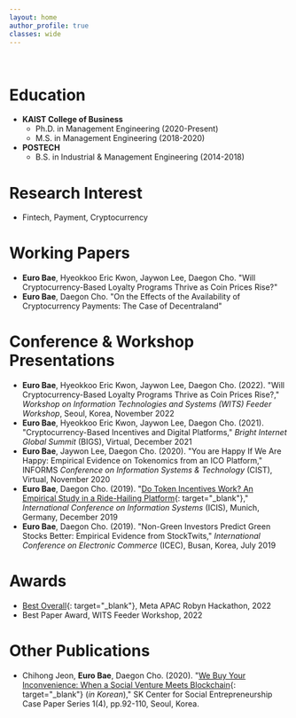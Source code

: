 ```yaml
---
layout: home
author_profile: true
classes: wide
---
```

&nbsp;
# Education
* **KAIST College of Business**
  - Ph.D. in Management Engineering (2020-Present)
  - M.S. in Management Engineering (2018-2020)
* **POSTECH**
  - B.S. in Industrial & Management Engineering (2014-2018)

# Research Interest
* Fintech, Payment, Cryptocurrency

# Working Papers
* **Euro Bae**, Hyeokkoo Eric Kwon, Jaywon Lee, Daegon Cho. "Will Cryptocurrency-Based Loyalty Programs Thrive as Coin Prices Rise?"
* **Euro Bae**, Daegon Cho. "On the Effects of the Availability of Cryptocurrency Payments: The Case of Decentraland"

# Conference & Workshop Presentations
* **Euro Bae**, Hyeokkoo Eric Kwon, Jaywon Lee, Daegon Cho. (2022). "Will Cryptocurrency-Based Loyalty Programs Thrive as Coin Prices Rise?," _Workshop on Information Technologies and Systems (WITS) Feeder Workshop_, Seoul, Korea, November 2022
* **Euro Bae**, Hyeokkoo Eric Kwon, Jaywon Lee, Daegon Cho. (2021). "Cryptocurrency-Based Incentives and Digital Platforms," _Bright Internet Global Summit_ (BIGS), Virtual, December 2021
* **Euro Bae**, Jaywon Lee, Daegon Cho. (2020). "You are Happy If We Are Happy: Empirical Evidence on Tokenomics from an ICO Platform," INFORMS _Conference on Information Systems & Technology_ (CIST), Virtual, November 2020
* **Euro Bae**, Daegon Cho. (2019). "[Do Token Incentives Work? An Empirical Study in a Ride-Hailing Platform](https://aisel.aisnet.org/icis2019/blockchain_fintech/blockchain_fintech/5/){: target="_blank"}," _International Conference on Information Systems_ (ICIS), Munich, Germany, December 2019
* **Euro Bae**, Daegon Cho. (2019). "Non-Green Investors Predict Green Stocks Better: Empirical Evidence from StockTwits," _International Conference on Electronic Commerce_ (ICEC), Busan, Korea, July 2019

# Awards 
* [Best Overall](https://devpost.com/software/toward-better-validation-and-interpretation-of-robyn){: target="_blank"}, Meta APAC Robyn Hackathon, 2022
* Best Paper Award, WITS Feeder Workshop, 2022

# Other Publications
* Chihong Jeon, **Euro Bae**, Daegon Cho. (2020). "[We Buy Your Inconvenience: When a Social Venture Meets Blockchain](https://sksecenter.kaist.ac.kr/bbs/download.php?bo_table=B34_1&wr_id=9&no=1){: target="_blank"} (_in Korean_)," SK Center for Social Entrepreneurship Case Paper Series 1(4), pp.92-110, Seoul, Korea.
